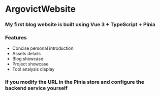 # ArgovictWebsite

### My first blog website is built using Vue 3 + TypeScript + Pinia

### Features

- Concise personal introduction
- Assets details
- Blog showcase
- Project showcase
- Tool analysis display

### If you modify the URL in the Pinia store and configure the backend service yourself
